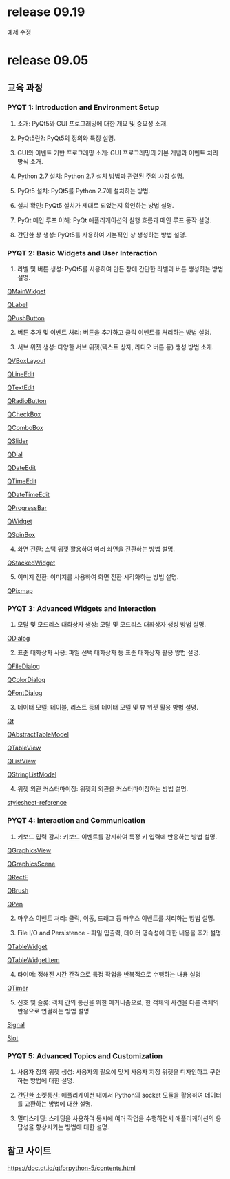 # release 09.19

예제 수정


# release 09.05


교육 과정
-------------

### PYQT 1: Introduction and Environment Setup

1. 소개: PyQt5와 GUI 프로그래밍에 대한 개요 및 중요성 소개.

2. PyQt5란?: PyQt5의 정의와 특징 설명.

3. GUI와 이벤트 기반 프로그래밍 소개: GUI 프로그래밍의 기본 개념과 이벤트 처리 방식 소개.

4. Python 2.7 설치: Python 2.7 설치 방법과 관련된 주의 사항 설명.

5. PyQt5 설치: PyQt5를 Python 2.7에 설치하는 방법.

6. 설치 확인: PyQt5 설치가 제대로 되었는지 확인하는 방법 설명.

7. PyQt 메인 루프 이해: PyQt 애플리케이션의 실행 흐름과 메인 루프 동작 설명.

8. 간단한 창 생성: PyQt5를 사용하여 기본적인 창 생성하는 방법 설명.


### PYQT 2: Basic Widgets and User Interaction

1. 라벨 및 버튼 생성: PyQt5를 사용하여 만든 창에 간단한 라벨과 버튼 생성하는 방법 설명.

[QMainWidget](https://doc.qt.io/qtforpython-5/PySide2/QtWidgets/QMainWindow.html#qmainwindow)

[QLabel](https://doc.qt.io/qtforpython-5/PySide2/QtWidgets/QLabel.html#qlabel)

[QPushButton](https://doc.qt.io/qtforpython-5/PySide2/QtWidgets/QPushButton.html#qpushbutton)

2. 버튼 추가 및 이벤트 처리: 버튼을 추가하고 클릭 이벤트를 처리하는 방법 설명.

3. 서브 위젯 생성: 다양한 서브 위젯(텍스트 상자, 라디오 버튼 등) 생성 방법 소개.

[QVBoxLayout](https://doc.qt.io/qtforpython-5/PySide2/QtWidgets/QVBoxLayout.html#qvboxlayout)

[QLineEdit](https://doc.qt.io/qtforpython-5/PySide2/QtWidgets/QLineEdit.html#qlineedit)

[QTextEdit](https://doc.qt.io/qtforpython-5/PySide2/QtWidgets/QTextEdit.html#qtextedit)

[QRadioButton](https://doc.qt.io/qtforpython-5/PySide2/QtWidgets/QRadioButton.html#qradiobutton)

[QCheckBox](https://doc.qt.io/qtforpython-5/PySide2/QtWidgets/QCheckBox.html#qcheckbox)

[QComboBox](https://doc.qt.io/qtforpython-5/PySide2/QtWidgets/QComboBox.html#qcombobox)

[QSlider](https://doc.qt.io/qtforpython-5/PySide2/QtWidgets/QSlider.html#qslider)

[QDial](https://doc.qt.io/qtforpython-5/PySide2/QtWidgets/QDial.html#qdial)

[QDateEdit](https://doc.qt.io/qtforpython-5/PySide2/QtWidgets/QDateEdit.html#qdateedit)

[QTimeEdit](https://doc.qt.io/qtforpython-5/PySide2/QtWidgets/QTimeEdit.html#qtimeedit)

[QDateTimeEdit](https://doc.qt.io/qtforpython-5/PySide2/QtWidgets/QDateTimeEdit.html#qdatetimeedit)

[QProgressBar](https://doc.qt.io/qtforpython-5/PySide2/QtWidgets/QProgressBar.html#qprogressbar)

[QWidget](https://doc.qt.io/qtforpython-5/PySide2/QtWidgets/QWidget.html#qwidget)

[QSpinBox](https://doc.qt.io/qtforpython-5/PySide2/QtWidgets/QSpinBox.html#qspinbox)

4. 화면 전환: 스택 위젯 활용하여 여러 화면을 전환하는 방법 설명.

[QStackedWidget](https://doc.qt.io/qtforpython-5/PySide2/QtWidgets/QStackedWidget.html#qstackedwidget)


5. 이미지 전환: 이미지를 사용하여 화면 전환 시각화하는 방법 설명.

[QPixmap](https://doc.qt.io/qtforpython-5/PySide2/QtGui/QPixmap.html#qpixmap)

### PYQT 3: Advanced Widgets and Interaction

1. 모달 및 모드리스 대화상자 생성: 모달 및 모드리스 대화상자 생성 방법 설명.

[QDialog](https://doc.qt.io/qtforpython-5/PySide2/QtWidgets/QDialog.html#qdialog)

2. 표준 대화상자 사용: 파일 선택 대화상자 등 표준 대화상자 활용 방법 설명.

[QFileDialog](https://doc.qt.io/qtforpython-5/PySide2/QtWidgets/QFileDialog.html#qfiledialog)

[QColorDialog](https://doc.qt.io/qtforpython-5/PySide2/QtWidgets/QColorDialog.html#qcolordialog)

[QFontDialog](https://doc.qt.io/qtforpython-5/PySide2/QtWidgets/QFontDialog.html#qfontdialog)

3. 데이터 모델: 테이블, 리스트 등의 데이터 모델 및 뷰 위젯 활용 방법 설명.

[Qt](https://doc.qt.io/qtforpython-5/PySide2/QtCore/Qt.html#qt)

[QAbstractTableModel](https://doc.qt.io/qtforpython-5/PySide2/QtCore/QAbstractTableModel.html#qabstracttablemodel)

[QTableView](https://doc.qt.io/qtforpython-5/PySide2/QtWidgets/QTableView.html#qtableview)

[QListView](https://doc.qt.io/qtforpython-5/PySide2/QtWidgets/QListView.html#qlistview)

[QStringListModel](https://doc.qt.io/qtforpython-5/PySide2/QtCore/QStringListModel.html#qstringlistmodel)

4. 위젯 외관 커스터마이징: 위젯의 외관을 커스터마이징하는 방법 설명.

[stylesheet-reference](https://doc.qt.io/qtforpython-5/overviews/stylesheet-reference.html#qt-style-sheets-reference)

### PYQT 4: Interaction and Communication

1. 키보드 입력 감지: 키보드 이벤트를 감지하여 특정 키 입력에 반응하는 방법 설명.

[QGraphicsView](https://doc.qt.io/qtforpython-5/PySide2/QtWidgets/QGraphicsView.html#qgraphicsview)

[QGraphicsScene](https://doc.qt.io/qtforpython-5/PySide2/QtWidgets/QGraphicsScene.html#qgraphicsscene)

[QRectF](https://doc.qt.io/qtforpython-5/PySide2/QtCore/QRectF.html#qrectf)

[QBrush](https://doc.qt.io/qtforpython-5/PySide2/QtGui/QBrush.html#qbrush)

[QPen](https://doc.qt.io/qtforpython-5/PySide2/QtGui/QPen.html#qpen)

2. 마우스 이벤트 처리: 클릭, 이동, 드래그 등 마우스 이벤트를 처리하는 방법 설명.

3. File I/O and Persistence - 파일 입출력, 데이터 영속성에 대한 내용을 추가 설명.

[QTableWidget](https://doc.qt.io/qtforpython-5/PySide2/QtWidgets/QTableWidget.html#qtablewidget)

[QTableWidgetItem](https://doc.qt.io/qtforpython-5/PySide2/QtWidgets/QTableWidgetItem.html#qtablewidgetitem)

4. 타이머: 정해진 시간 간격으로 특정 작업을 반복적으로 수행하는 내용 설명

[QTimer](https://doc.qt.io/qtforpython-5/PySide2/QtCore/QTimer.html#qtimer)

5. 신호 및 슬롯: 객체 간의 통신을 위한 메커니즘으로, 한 객체의 사건을 다른 객체의 반응으로 연결하는 방법 설명

[Signal](https://doc.qt.io/qtforpython-5/PySide2/QtCore/Signal.html)

[Slot](https://doc.qt.io/qtforpython-5/PySide2/QtCore/Slot.html)

### PYQT 5: Advanced Topics and Customization

1. 사용자 정의 위젯 생성: 사용자의 필요에 맞게 사용자 지정 위젯을 디자인하고 구현하는 방법에 대한 설명.

2. 간단한 소켓통신: 애플리케이션 내에서 Python의 socket 모듈을 활용하여 데이터를 교환하는 방법에 대한 설명.

3. 멀티스레딩: 스레딩을 사용하여 동시에 여러 작업을 수행하면서 애플리케이션의 응답성을 향상시키는 방법에 대한 설명.

참고 사이트
-----------
https://doc.qt.io/qtforpython-5/contents.html